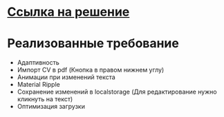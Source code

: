 # [Ссылка на решение](https://zavirukhin.github.io/front-end-entrance-exam/)
# Реализованные требование
- Адаптивность
- Импорт CV в pdf (Кнопка в правом нижнем углу)
- Анимации при изменений текста
- Material Ripple
- Сохранение изменений в localstorage (Для редактирование нужно кликнуть на текст)
- Оптимизация загрузки